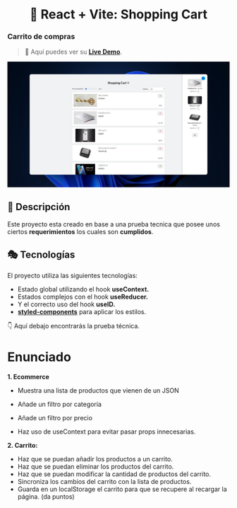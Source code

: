 <div align='center'>

# 🛒 React + Vite: Shopping Cart

</div>

### Carrito de compras

> 🧩 Aquí puedes ver su [**Live Demo**](https://shopping-cart-abraham.netlify.app/).

![vista-previa](./public/preview/01-page-preview.jpg)

## 🚀 Descripción

Este proyecto esta creado en base a una prueba tecnica que posee unos ciertos **requerimientos** los cuales son **cumplidos**.

## 🎭 Tecnologías

El proyecto utiliza las siguientes tecnologías:

- Estado global utilizando el hook **useContext.**
- Estados complejos con el hook **useReducer.**
- Y el correcto uso del hook **useID.**
- [**styled-components**](https://styled-components.com/) para aplicar los estilos.

👇 Aquí debajo encontrarás la prueba técnica.

# Enunciado

**1. Ecommerce**

- Muestra una lista de productos que vienen de un JSON
- Añade un filtro por categoría
- Añade un filtro por precio

- Haz uso de useContext para evitar pasar props innecesarias.

**2. Carrito:**

- Haz que se puedan añadir los productos a un carrito.
- Haz que se puedan eliminar los productos del carrito.
- Haz que se puedan modificar la cantidad de productos del carrito.
- Sincroniza los cambios del carrito con la lista de productos.
- Guarda en un localStorage el carrito para que se recupere al recargar la página. (da puntos)

